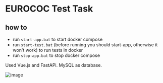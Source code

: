 # EUROCOC Test Task

## how to

- run `start-app.bat` to start docker compose 
- run `start-test.bat` (before running you should start-app, otherwise it won't work) to run tests in docker
- run `stop-app.bat` to stop docker compose

Used Vue.js and FastAPi. MySQL as database.

![image](https://github.com/CoolmixZero/eurococ_test/assets/107999456/66c57504-694d-4b4e-a433-e5aac69aa50f)
